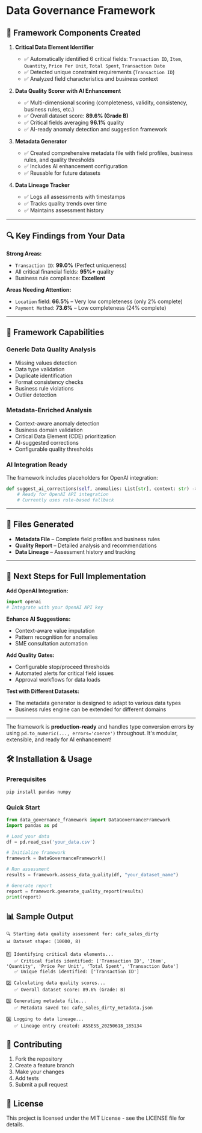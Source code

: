 # Data Governance Framework

## 🎯 Framework Components Created

1. **Critical Data Element Identifier**
   - ✅ Automatically identified 6 critical fields: `Transaction ID`, `Item`, `Quantity`, `Price Per Unit`, `Total Spent`, `Transaction Date`
   - ✅ Detected unique constraint requirements (`Transaction ID`)
   - ✅ Analyzed field characteristics and business context

2. **Data Quality Scorer with AI Enhancement**
   - ✅ Multi-dimensional scoring (completeness, validity, consistency, business rules, etc.)
   - ✅ Overall dataset score: **89.6% (Grade B)**
   - ✅ Critical fields averaging **96.1%** quality
   - ✅ AI-ready anomaly detection and suggestion framework

3. **Metadata Generator**
   - ✅ Created comprehensive metadata file with field profiles, business rules, and quality thresholds
   - ✅ Includes AI enhancement configuration
   - ✅ Reusable for future datasets

4. **Data Lineage Tracker**
   - ✅ Logs all assessments with timestamps
   - ✅ Tracks quality trends over time
   - ✅ Maintains assessment history

---

## 🔍 Key Findings from Your Data

**Strong Areas:**
- `Transaction ID`: **99.0%** (Perfect uniqueness)
- All critical financial fields: **95%+** quality
- Business rule compliance: **Excellent**

**Areas Needing Attention:**
- `Location` field: **66.5%** – Very low completeness (only 2% complete)
- `Payment Method`: **73.6%** – Low completeness (24% complete)

---

## 🚀 Framework Capabilities

### Generic Data Quality Analysis
- Missing values detection
- Data type validation
- Duplicate identification
- Format consistency checks
- Business rule violations
- Outlier detection

### Metadata-Enriched Analysis
- Context-aware anomaly detection
- Business domain validation
- Critical Data Element (CDE) prioritization
- AI-suggested corrections
- Configurable quality thresholds

### AI Integration Ready

The framework includes placeholders for OpenAI integration:

```python
def suggest_ai_corrections(self, anomalies: List[str], context: str) -> Dict[str, str]:
    # Ready for OpenAI API integration
    # Currently uses rule-based fallback
```

---

## 📁 Files Generated

- **Metadata File** – Complete field profiles and business rules
- **Quality Report** – Detailed analysis and recommendations
- **Data Lineage** – Assessment history and tracking

---

## 🔧 Next Steps for Full Implementation

**Add OpenAI Integration:**
```python
import openai
# Integrate with your OpenAI API key
```

**Enhance AI Suggestions:**
- Context-aware value imputation
- Pattern recognition for anomalies
- SME consultation automation

**Add Quality Gates:**
- Configurable stop/proceed thresholds
- Automated alerts for critical field issues
- Approval workflows for data loads

**Test with Different Datasets:**
- The metadata generator is designed to adapt to various data types
- Business rules engine can be extended for different domains

---

The framework is **production-ready** and handles type conversion errors by using `pd.to_numeric(..., errors='coerce')` throughout. It's modular, extensible, and ready for AI enhancement!

## 🛠️ Installation & Usage

### Prerequisites
```bash
pip install pandas numpy
```

### Quick Start
```python
from data_governance_framework import DataGovernanceFramework
import pandas as pd

# Load your data
df = pd.read_csv('your_data.csv')

# Initialize framework
framework = DataGovernanceFramework()

# Run assessment
results = framework.assess_data_quality(df, "your_dataset_name")

# Generate report
report = framework.generate_quality_report(results)
print(report)
```

## 📊 Sample Output

```
🔍 Starting data quality assessment for: cafe_sales_dirty
📊 Dataset shape: (10000, 8)

1️⃣ Identifying critical data elements...
   ✅ Critical fields identified: ['Transaction ID', 'Item', 'Quantity', 'Price Per Unit', 'Total Spent', 'Transaction Date']
   ✅ Unique fields identified: ['Transaction ID']

2️⃣ Calculating data quality scores...
   ✅ Overall dataset score: 89.6% (Grade: B)

3️⃣ Generating metadata file...
   ✅ Metadata saved to: cafe_sales_dirty_metadata.json

4️⃣ Logging to data lineage...
   ✅ Lineage entry created: ASSESS_20250618_185134
```

## 🤝 Contributing

1. Fork the repository
2. Create a feature branch
3. Make your changes
4. Add tests
5. Submit a pull request

## 📄 License

This project is licensed under the MIT License - see the LICENSE file for details.
